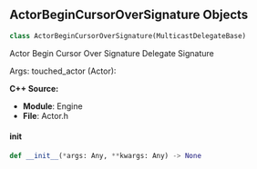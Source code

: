 ## ActorBeginCursorOverSignature Objects

```python
class ActorBeginCursorOverSignature(MulticastDelegateBase)
```

Actor Begin Cursor Over Signature  Delegate Signature

Args:
    touched_actor (Actor):

**C++ Source:**

- **Module**: Engine
- **File**: Actor.h

<a id="unreal.ActorBeginCursorOverSignature.__init__"></a>

#### __init__

```python
def __init__(*args: Any, **kwargs: Any) -> None
```

<a id="unreal.ActorBeginOverlapSignature"></a>